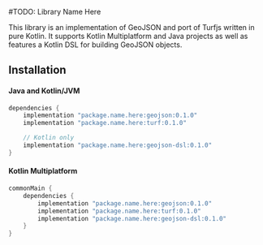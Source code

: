 #TODO: Library Name Here

This library is an implementation of GeoJSON and port of Turfjs written in pure Kotlin. It supports Kotlin Multiplatform
and Java projects as well as features a Kotlin DSL for building GeoJSON objects.

## Installation

#### Java and Kotlin/JVM

```groovy
dependencies {
    implementation "package.name.here:geojson:0.1.0"
    implementation "package.name.here:turf:0.1.0"

    // Kotlin only
    implementation "package.name.here:geojson-dsl:0.1.0" 
}
```

#### Kotlin Multiplatform
```groovy
commonMain {
    dependencies {
        implementation "package.name.here:geojson:0.1.0"
        implementation "package.name.here:turf:0.1.0"
        implementation "package.name.here:geojson-dsl:0.1.0" 
    }
}
```